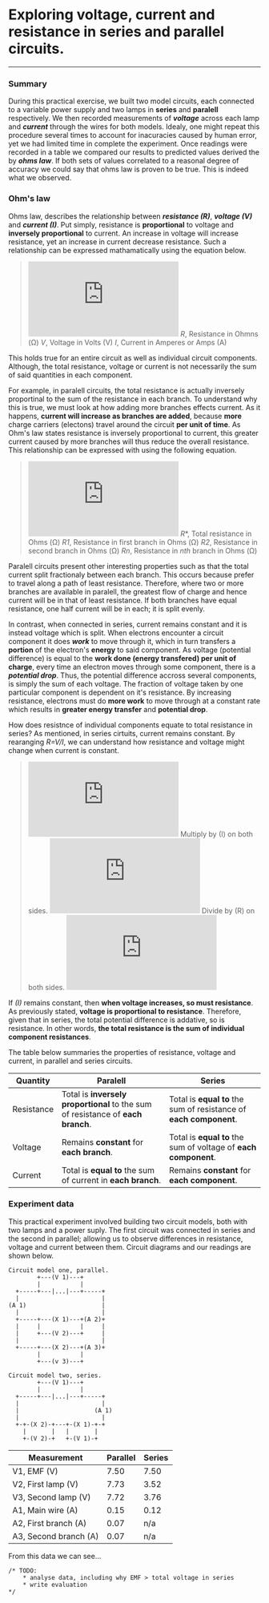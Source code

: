# Exploring voltage, current and resistance in series and parallel circuits.
---

### Summary
During this practical exercise, we built two model circuits, each connected to a variable power supply and two lamps in **series** and **paralell** respectively. We then recorded measurements of **_voltage_** across each lamp and **_current_** through the wires for both models. Idealy, one might repeat this procedure several times to account for inacuracies caused by human error, yet we had limited time in complete the experiment. Once readings were recorded in a table we compared our results to predicted values derived the by **_ohms law_**. If both sets of values correlated to a reasonal degree of accuracy we could say that ohms law is proven to be true. This is indeed what we observed.

### Ohm's law
Ohms law, describes the relationship between **_resistance \(R\)_**, **_voltage (V)_** and **_current (I)_**. Put simply, resistance is **proportional** to voltage and **inversely proportional** to current. An increase in voltage will increase resistance, yet an increase in current decrease resistance. Such a relationship can be expressed mathamatically using the equation below.
> ![R=V/C](https://latex.codecogs.com/gif.latex?%5Clarge%20R%20%3D%20%5Cfrac%7BV%7D%7BI%7D) 
_R_, Resistance in Ohmns (Ω)
_V_, Voltage in Volts (V)
_I_, Current in Amperes or Amps (A)

This holds true for an entire circuit as well as individual circuit components.
Although, the total resistance, voltage or current is not necessarily the sum of said quantities in each component. 

For example, in paralell circuits, the total resistance is actually inversely proportinal to the sum of the resistance in each branch. To understand why this is true, we must look at how adding more branches effects current. As it happens, **current will increase as branches are added**, because **more** charge carriers (electons) travel around the circuit **per unit of time**. As Ohm's law states resistance is inversely proportional to current, this greater current caused by more branches will thus reduce the overall resistance. This relationship can be expressed with using the following equation.
> ![1/R*=1/R1+1/R2...+1/Rn](https://latex.codecogs.com/gif.latex?%5Clarge%20%5Cfrac%7B1%7D%7BR_*%7D%3D%5Cfrac%7B1%7D%7BR_1%7D&plus;%5Cfrac%7B1%7D%7BR_2%7D%5Ccdots&plus;%5Cfrac%7B1%7D%7BR_n%7D)
_R_*, Total resistance in Ohms (Ω)
_R1_, Resistance in first branch in Ohms (Ω)
_R2_, Resistance in second branch in Ohms (Ω)
_Rn_, Resistance in _nth_ branch in Ohms (Ω)

Paralell circuits present other interesting properties such as that the total current split fractionaly between each branch. This occurs because prefer to travel along a path of least resistance. Therefore, where two or more branches are available in paralell, the greatest flow of charge and hence current will be in that of least resistance. If both branches have equal resistance, one half current will be in each; it is split evenly.

In contrast, when connected in series, current remains constant and it is instead voltage which is split. When electrons encounter a circuit component it does **_work_** to move through it, which in turn transfers a **portion** of the electron's **energy** to said component. As voltage (potential difference) is equal to the **work done (energy transfered) per unit of charge**, every time an electron moves through some component, there is a **_potential drop_**. Thus, the potential difference accross several components, is simply the sum of each voltage. The fraction of voltage taken by one particular component is dependent on it's resistance. By increasing resistance, electrons must do **more work** to move through at a constant rate which results in **greater energy transfer** and **potential drop**.

How does resistnce of individual components equate to total resistance in series?
As mentioned, in series cirtuits, current remains constant. By rearanging _R=V/I_, we can understand how resistance and voltage might change when current is constant.
> ![R=I/V](https://latex.codecogs.com/gif.latex?R%3D%5Cfrac%7BV%7D%7BI%7D)
Multiply by (I) on both sides.
    ![V=IR](https://latex.codecogs.com/gif.latex?V%3DIR)
Divide by \(R\) on both sides.
![I=V/R](https://latex.codecogs.com/gif.latex?I%3D%5Cfrac%7BV%7D%7BR%7D)

If _(I)_ remains constant, then **when voltage increases, so must resistance**. As previously stated, **voltage is proportional to resistance**. Therefore, given that in series, the total potential difference is addative, so is resistance. In other words, **the total resistance is the sum of individual component resistances**.

The table below summaries the properties of resistance, voltage and current, in parallel and series circuits.

| Quantity   | Paralell | Series |
|------------|----------|--------|
| Resistance | Total is **inversely proportional** to the sum of resistance of **each branch**. | Total is **equal to** the sum of resistance of **each component**.
| Voltage    | Remains **constant** for **each branch**. | Total is **equal to** the sum of voltage of **each component**. |
| Current | Total is **equal to** the sum of current in **each branch**. | Remains **constant** for **each component**.

### Experiment data
This practical experiment involved building two circuit models, both with two lamps and a power suply. The first circuit was connected in series and the second in parallel; allowing us to observe differences in resistance, voltage and current between them. Circuit diagrams and our readings are shown below.

```
Circuit model one, parallel.
        +---(V 1)---+
        |           |
  +-----+---|...|---+-----+
  |                       |
(A 1)                     |
  |                       |
  +-----+---(X 1)---+(A 2)+
  |     |           |     |
  |     +---(V 2)---+     |
  |                       |
  +-----+---(X 2)---+(A 3)+
        |           |
        +---(v 3)---+
        
Circuit model two, series.
        +---(V 1)---+
        |           |
  +-----+---|...|---+-----+
  |                       |
  |                     (A 1)
  |                       |
  +-+-(X 2)-+---+-(X 1)-+-+ 
    |       |   |       |
    +-(V 2)-+   +-(V 1)-+
```

| Measurement           | Parallel | Series |
|-----------------------|----------|--------|
| V1, EMF (V)           | 7.50     | 7.50   |
| V2, First lamp (V)    | 7.73     | 3.52   |
| V3, Second lamp (V)   | 7.72     | 3.76   |
| A1, Main wire (A)     | 0.15     | 0.12   |
| A2, First branch (A)  | 0.07     | n/a    |
| A3, Second branch (A) | 0.07     | n/a    |

From this data we can see...
```
/* TODO: 
    * analyse data, including why EMF > total voltage in series
    * write evaluation 
*/
```
